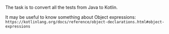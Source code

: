 The task is to convert all the tests from Java to Kotlin.

It may be useful to know something about Object expressions:
`https://kotlinlang.org/docs/reference/object-declarations.html#object-expressions`
